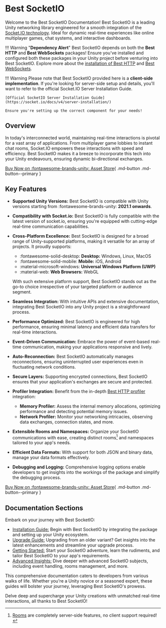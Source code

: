 # Best SocketIO

Welcome to the Best SocketIO Documentation! Best SocketIO is a leading Unity networking library engineered for a smooth integration of the [Socket.IO technology](https://socket.io). 
Ideal for dynamic real-time experiences like online multiplayer games, chat systems, and interactive dashboards.

!!! Warning "**Dependency Alert**"
    Best SocketIO depends on both the **Best HTTP** and **Best WebSockets** packages! 
    Ensure you've installed and configured both these packages in your Unity project before venturing into Best SocketIO. 
    Explore more about the [installation of Best HTTP](../HTTP/installation.md) and [Best WebSockets](../WebSockets/installation.md).

!!! Warning 
	Please note that Best SocketIO provided here is a **client-side implementation**. If you're looking for server-side setup and details, you'll want to refer to the official Socket.IO Server Installation Guide.
	
	[Official SocketIO Server Installation Guide](https://socket.io/docs/v4/server-installation/)
	
	Ensure you're setting up the correct component for your needs!

## Overview
In today's interconnected world, maintaining real-time interactions is pivotal for a vast array of applications. 
From multiplayer game lobbies to instant chat rooms, Socket.IO empowers these interactions with speed and efficiency. 
Best SocketIO makes it a breeze to incorporate this tech into your Unity endeavours, ensuring dynamic bi-directional exchanges.

[Buy Now on :fontawesome-brands-unity: Asset Store](https://assetstore.unity.com/packages/slug/268759?aid=1101lfX8E){ .md-button .md-button--primary }

## Key Features
- **Supported Unity Versions:** Best SocketIO is compatible with Unity versions starting from :fontawesome-brands-unity: **2021.1 onwards**.
- **Compatibility with Socket.io:** Best SocketIO is fully compatible with the latest version of socket.io, ensuring you're equipped with cutting-edge real-time communication capabilities.
- **Cross-Platform Excellence:** Best SocketIO is designed for a broad range of Unity-supported platforms, making it versatile for an array of projects. It proudly supports:
    
    - :fontawesome-solid-desktop: **Desktop:** Windows, Linux, MacOS
    - :fontawesome-solid-mobile:  **Mobile:** iOS, Android
    - :material-microsoft-windows: **Universal Windows Platform (UWP)**
    - :material-web: **Web Browsers:** WebGL
    
    With such extensive platform support, Best SocketIO stands out as the go-to choice irrespective of your targeted platform or audience segment.

- **Seamless Integration:** With intuitive APIs and extensive documentation, integrating Best SocketIO into any Unity project is a straightforward process.
- **Performance Optimized:** Best SocketIO is engineered for high performance, ensuring minimal latency and efficient data transfers for real-time interactions.
- **Event-Driven Communication:** Embrace the power of event-based real-time communication, making your applications responsive and lively.
- **Auto-Reconnection:** Best SocketIO automatically manages reconnections, ensuring uninterrupted user experiences even in fluctuating network conditions.
- **Secure Layers:** Supporting encrypted connections, Best SocketIO ensures that your application's exchanges are secure and protected.
- **Profiler Integration:** Benefit from the in-depth [Best HTTP profiler](../Shared/profiler/index.md) integration:
    - **Memory Profiler:** Assess the internal memory allocations, optimizing performance and detecting potential memory issues.
    - **Network Profiler:** Monitor your networking intricacies, observing data exchanges, connection states, and more.
- **Extensible Rooms and Namespaces:** Organize your SocketIO communications with ease, creating distinct rooms[^1] and namespaces tailored to your app's needs.
- **Efficient Data Formats:** With support for both JSON and binary data, manage your data formats effectively.
- **Debugging and Logging:** Comprehensive logging options enable developers to get insights into the workings of the package and simplify the debugging process.

[Buy Now on :fontawesome-brands-unity: Asset Store](https://assetstore.unity.com/packages/slug/268759?aid=1101lfX8E){ .md-button .md-button--primary }

## Documentation Sections
Embark on your journey with Best SocketIO:

- [Installation Guide:](installation.md) Begin with Best SocketIO by integrating the package and setting up your Unity ecosystem.
- [Upgrade Guide:](upgrade-guide.md) Upgrading from an older variant? Get insights into the latest enhancements and streamline your upgrade process.
- [Getting Started:](getting-started/index.md) Start your SocketIO adventure, learn the rudiments, and tailor Best SocketIO to your app's requirements.
- [Advanced Insights:](intermediate-topics/index.md) Dive deeper with advanced SocketIO subjects, including event handling, rooms management, and more.

This comprehensive documentation caters to developers from various walks of life. 
Whether you're a Unity novice or a seasoned expert, these guides will bolster your journey, leveraging Best SocketIO's prowess.

Delve deep and supercharge your Unity creations with unmatched real-time interactions, all thanks to Best SocketIO!

[^1]: [Rooms](https://socket.io/docs/v4/rooms/) are completely server-side features, no client support required!